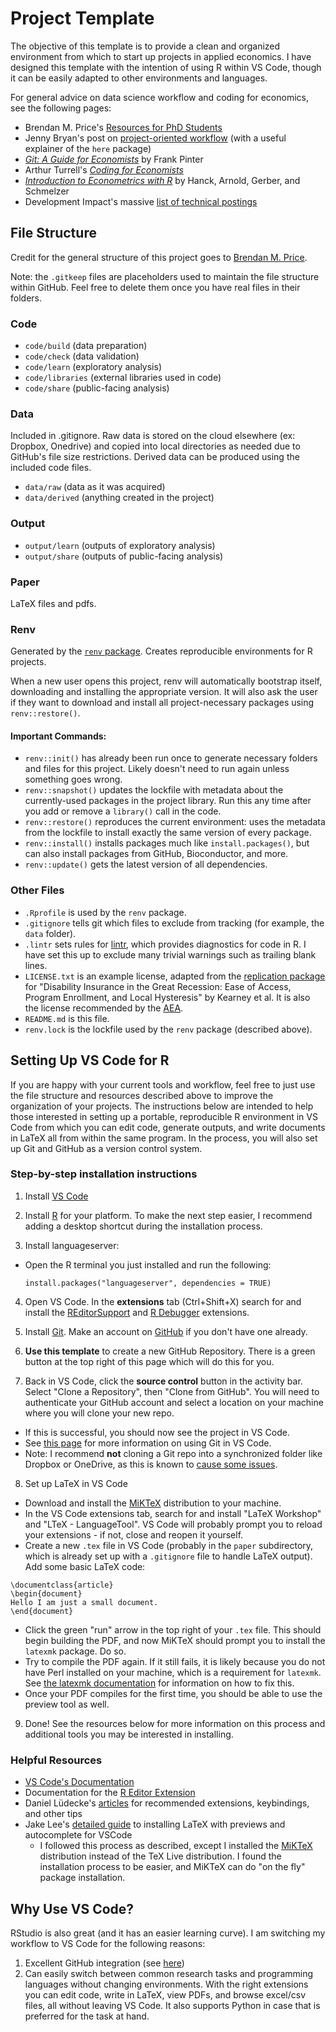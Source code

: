 # Project Template

The objective of this template is to provide a clean and organized environment from which to start up projects in applied economics. I have designed this template with the intention of using R within VS Code, though it can be easily adapted to other environments and languages.

For general advice on data science workflow and coding for economics, see the following pages:

- Brendan M. Price's [Resources for PhD Students](https://www.brendanmichaelprice.com/resources/grad/)
- Jenny Bryan's post on [project-oriented workflow](https://www.tidyverse.org/blog/2017/12/workflow-vs-script/) (with a useful explainer of the `here` package)
- [*Git: A Guide for Economists*](https://www.frankpinter.com/notes/git-for-economists-presentation.pdf) by Frank Pinter
- Arthur Turrell's [*Coding for Economists*](https://aeturrell.github.io/coding-for-economists/intro.html)
- [*Introduction to Econometrics with R*](https://www.econometrics-with-r.org/) by Hanck, Arnold, Gerber, and Schmelzer
- Development Impact's massive [list of technical postings](https://blogs.worldbank.org/en/impactevaluations/curated-list-our-postings-technical-topics-your-one-stop-shop-methodology-0)

## File Structure
Credit for the general structure of this project goes to [Brendan M. Price](https://www.brendanmichaelprice.com/workflow/).

Note: the `.gitkeep` files are placeholders used to maintain the file structure within GitHub. Feel free to delete them once you have real files in their folders.

### Code
- `code/build` (data preparation)
- `code/check` (data validation)
- `code/learn` (exploratory analysis)
- `code/libraries` (external libraries used in code)
- `code/share` (public-facing analysis)

### Data
Included in .gitignore. Raw data is stored on the cloud elsewhere (ex: Dropbox, Onedrive) and copied into local directories as needed due to GitHub's file size restrictions. Derived data can be produced using the included code files.
- `data/raw` (data as it was acquired)
- `data/derived` (anything created in the project)

### Output
- `output/learn` (outputs of exploratory analysis)
- `output/share` (outputs of public-facing analysis)

### Paper
LaTeX files and pdfs.

### Renv
Generated by the [`renv` package](https://rstudio.github.io/renv/index.html). Creates reproducible environments for R projects.

When a new user opens this project, renv will automatically bootstrap itself, downloading and installing the appropriate version. It will also ask the user if they want to download and install all project-necessary packages using `renv::restore()`.

#### Important Commands:

- `renv::init()` has already been run once to generate necessary folders and files for this project. Likely doesn't need to run again unless something goes wrong.
- `renv::snapshot()` updates the lockfile with metadata about the currently-used packages in the project library. Run this any time after you add or remove a `library()` call in the code.
- `renv::restore()` reproduces the current environment: uses the metadata from the lockfile to install exactly the same version of every package.
- `renv::install()` installs packages much like `install.packages()`, but can also install packages from GitHub, Bioconductor, and more.
- `renv::update()` gets the latest version of all dependencies.

### Other Files
- `.Rprofile` is used by the `renv` package.
- `.gitignore` tells git which files to exclude from tracking (for example, the `data` folder).
- `.lintr` sets rules for [lintr](https://lintr.r-lib.org/), which provides diagnostics for code in R. I have set this up to exclude many trivial warnings such as trailing blank lines.
- `LICENSE.txt` is an example license, adapted from the [replication package](https://www.openicpsr.org/openicpsr/project/136761/version/V1/view) for "Disability Insurance in the Great Recession: Ease of Access, Program Enrollment, and Local Hysteresis" by Kearney et al. It is also the license recommended by the [AEA](https://www.aeaweb.org/journals/data/faq#lic).
- `README.md` is this file.
- `renv.lock` is the lockfile used by the `renv` package (described above).

## Setting Up VS Code for R

If you are happy with your current tools and workflow, feel free to just use the file structure and resources described above to improve the organization of your projects. The instructions below are intended to help those interested in setting up a portable, reproducible R environment in VS Code from which you can edit code, generate outputs, and write documents in LaTeX all from within the same program. In the process, you will also set up Git and GitHub as a version control system.

### Step-by-step installation instructions
1. Install [VS Code](https://code.visualstudio.com/Download)

2. Install [R](https://cloud.r-project.org/) for your platform. To make the next step easier, I recommend adding a desktop shortcut during the installation process.

3. Install languageserver:

- Open the R terminal you just installed and run the following:

    `install.packages("languageserver", dependencies = TRUE)`

4. Open VS Code. In the **extensions** tab (Ctrl+Shift+X) search for and install the [REditorSupport](https://marketplace.visualstudio.com/items?itemName=REditorSupport.r) and [R Debugger](https://github.com/ManuelHentschel/VSCode-R-Debugger?tab=readme-ov-file) extensions.

5. Install [Git](https://git-scm.com/download). Make an account on [GitHub](https://github.com/) if you don't have one already.

6. **Use this template** to create a new GitHub Repository. There is a green button at the top right of this page which will do this for you.

7. Back in VS Code, click the **source control** button in the activity bar. Select "Clone a Repository", then "Clone from GitHub". You will need to authenticate your GitHub account and select a location on your machine where you will clone your new repo.

- If this is successful, you should now see the project in VS Code.
- See [this page](https://code.visualstudio.com/docs/sourcecontrol/overview) for more information on using Git in VS Code.
- Note: I recommend **not** cloning a Git repo into a synchronized folder like Dropbox or OneDrive, as this is known to [cause some issues](https://stackoverflow.com/questions/19305033/why-is-putting-git-repositories-inside-of-a-dropbox-folder-not-recommended).

8. Set up LaTeX in VS Code
- Download and install the [MiKTeX](https://miktex.org/) distribution to your machine.
- In the VS Code extensions tab, search for and install "LaTeX Workshop" and "LTeX - LanguageTool". VS Code will probably prompt you to reload your extensions - if not, close and reopen it yourself.
- Create a new `.tex` file in VS Code (probably in the `paper` subdirectory, which is already set up with a `.gitignore` file to handle LaTeX output). Add some basic LaTeX code:

```
\documentclass{article}
\begin{document}
Hello I am just a small document.
\end{document}
```
- Click the green "run" arrow in the top right of your `.tex` file. This should begin building the PDF, and now MiKTeX should prompt you to install the `latexmk` package. Do so.
- Try to compile the PDF again. If it still fails, it is likely because you do not have Perl installed on your machine, which is a requirement for `latexmk`. See [the latexmk documentation](https://mg.readthedocs.io/latexmk.html) for information on how to fix this.
- Once your PDF compiles for the first time, you should be able to use the preview tool as well.

9. Done! See the resources below for more information on this process and additional tools you may be interested in installing.

### Helpful Resources
- [VS Code's Documentation](https://code.visualstudio.com/docs/languages/r)
- Documentation for the [R Editor Extension](https://github.com/REditorSupport/vscode-R)
- Daniel Lüdecke's [articles](https://gist.github.com/strengejacke/82e8d7b869bd9f961d12b4091c145b88) for recommended extensions, keybindings, and other tips
- Jake Lee's [detailed guide](https://blog.jakelee.co.uk/getting-latex-working-in-vscode-on-windows/) to installing LaTeX with previews and autocomplete for VSCode
    - I followed this process as described, except I installed the [MiKTeX](https://miktex.org/) distribution instead of the TeX Live distribution. I found the installation process to be easier, and MiKTeX can do "on the fly" package installation.

## Why Use VS Code?
RStudio is also great (and it has an easier learning curve). I am switching my workflow to VS Code for the following reasons:

1. Excellent GitHub integration (see [here](https://vscode.github.com/))
2. Can easily switch between common research tasks and programming languages without changing environments. With the right extensions you can edit code, write in LaTeX, view PDFs, and browse excel/csv files, all without leaving VS Code. It also supports Python in case that is preferred for the task at hand.

<!---
Helpful note to self: (Ctrl+K V) opens a markdown preview side-by-side with the editor in VS Code.
-->